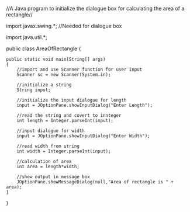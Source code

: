 //A Java program to initialize the dialogue box for calculating the area of a rectangle//

import javax.swing.*; //Needed for dialogue box

import java.util.*;

public class AreaOfRectangle {

    public static void main(String[] args)
    {
        //import and use Scanner function for user input
        Scanner sc = new Scanner(System.in); 
        
        //initialize a string
        String input; 
        
        //initialize the input dialogue for length
        input = JOptionPane.showInputDialog("Enter Length");
        
        //read the string and covert to innteger
        int length = Integer.parseInt(input);
        
        //input dialogue for width
        input = JOptionPane.showInputDialog("Enter Width");
        
        //read width from string
        int width = Integer.parseInt(input);
        
        //calculation of area
        int area = length*width;
        
        //show output in message box
        JOptionPane.showMessageDialog(null,"Area of rectangle is " + area);
    }
}
